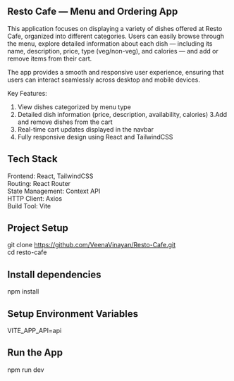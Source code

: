 ## Resto Cafe — Menu and Ordering App

This application focuses on displaying a variety of dishes offered at Resto Cafe, organized into different categories. Users can easily browse through the menu, explore detailed information about each dish — including its name, description, price, type (veg/non-veg), and calories — and add or remove items from their cart.

The app provides a smooth and responsive user experience, ensuring that users can interact seamlessly across desktop and mobile devices.

Key Features:
1. View dishes categorized by menu type
2. Detailed dish information (price, description, availability, calories)
3.Add and remove dishes from the cart
4. Real-time cart updates displayed in the navbar
5. Fully responsive design using React and TailwindCSS

## Tech Stack

 Frontend: React, TailwindCSS<br>
 Routing: React Router<br>
 State Management: Context API<br>
 HTTP Client: Axios<br>
 Build Tool: Vite<br>

## Project Setup
git clone https://github.com/VeenaVinayan/Resto-Cafe.git<br>
cd resto-cafe

## Install dependencies
npm install

## Setup Environment Variables
VITE_APP_API=api

## Run the App

npm run dev
